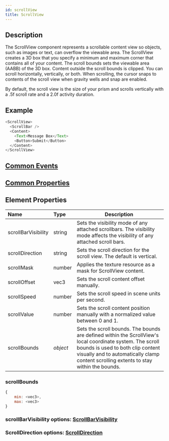```yaml
---
id: scrollView
title: ScrollView
---
```

## Description
The ScrollView component represents a scrollable content view so objects, such as images or text, can overflow the viewable area. The ScrollView creates a 3D box that you specify a minimum and maximum corner that contains all of your content. The scroll bounds sets the viewable area (AABB) of the 3D box. Content outside the scroll bounds is clipped. You can scroll horizontally, vertically, or both. When scrolling, the cursor snaps to contents of the scroll view when gravity wells and snap are enabled. 

By default, the scroll view is the size of your prism and scrolls vertically with a .5f scroll rate and a 2.0f activity duration.

## Example

```javascript
<ScrollView>
  <ScrollBar />
  <Content>
    <Text>Message Box</Text>
    <Button>Submit</Button>
  </Content>
</ScrollView>
```

## [Common Events](../types/Events.md)

## [Common Properties](../types/Properties.md)

## Element Properties

| Name                | Type     | Description |
| :------------------ | :------- | ----------- |
| scrollBarVisibility | string   | Sets the visibility mode of any attached scrollbars. The visibility mode affects the visibility of any attached scroll bars. |
| scrollDirection     | string   | Sets the scroll direction for the scroll view. The default is vertical. |
| scrollMask          | number   | Applies the texture resource as a mask for ScrollView content. |
| scrollOffset        | vec3     | Sets the scroll content offset manually. |
| scrollSpeed         | number   | Sets the scroll speed in scene units per second. |
| scrollValue         | number   | Sets the scroll content position manually with a normalized value between 0 and 1. |
| scrollBounds        | _object_ | Sets the scroll bounds. The bounds are defined within the ScrollView's local coordinate system. The scroll bounds is used to both clip content visually and to automatically clamp content scrolling extents to stay within the bounds. |

### scrollBounds
```javascript
{
    min: <vec3>,
    max: <vec3>
}
```

### scrollBarVisibility options: [ScrollBarVisibility](../types/ScrollBarVisibility.md)
### ScrollDirection options: [ScrollDirection](../types/ScrollDirection.md)

